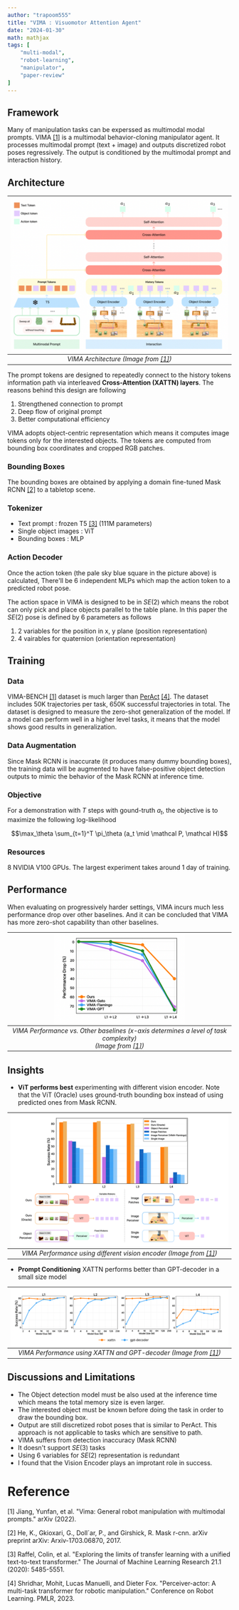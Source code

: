 ```yaml
---
author: "trapoom555"
title: "VIMA : Visuomotor Attention Agent"
date: "2024-01-30"
math: mathjax
tags: [
    "multi-modal",
    "robot-learning",
    "manipulator",
    "paper-review"
]
---
```


## Framework

Many of manipulation tasks can be experssed as multimodal modal prompts. VIMA [[1]](#1) is a multimodal behavior-cloning manipulator agent. It processes multimodal prompt (text + image) and outputs discretized robot poses regressively. The output is conditioned by the multimodal prompt and interaction history.

## Architecture

| <img src="https://github.com/trapoom555/trapoom555-blog/blob/main/static/images/VIMA/architecture.png?raw=true" style= "display: block; margin-left: auto; margin-right: auto; width: 100%;"/>|
|:--:| 
| *VIMA Architecture (Image from [[1]](#1))* |

The prompt tokens are designed to repeatedly connect to the history tokens information path via interleaved **Cross-Attention (XATTN) layers**. The reasons behind this design are following
1. Strengthened connection to prompt
2. Deep flow of original prompt
3. Better computational efficiency


VIMA adopts object-centric representation which means it computes image tokens only for the interested objects. The tokens are computed from bounding box coordinates and cropped RGB patches.

### Bounding Boxes

The bounding boxes are obtained by applying a domain fine-tuned Mask RCNN [[2]](#2) to a tabletop scene.

### Tokenizer

- Text prompt : frozen T5 [[3]](#3) (111M parameters)
- Single object images : ViT
- Bounding boxes : MLP

### Action Decoder

Once the action token (the pale sky blue square in the picture above) is calculated, There'll be 6 independent MLPs which map the action token to a predicted robot pose.

The action space in VIMA is designed to be in $SE(2)$ which means the robot can only pick and place objects parallel to the table plane. In this paper the $SE(2)$ pose is defined by 6 parameters as follows

1. 2 variables for the position in x, y plane (position representation)
2. 4 vairables for quaternion (orientation representation)

## Training

### Data

VIMA-BENCH [[1]](#1) dataset is much larger than [PerAct](https://trapoom555.github.io/trapoom555-blog/posts/peract/) [[4]](#4). The dataset includes 50K trajectories per task, 650K successful trajectories in total. The dataset is designed to measure the zero-shot generalization of the model. If a model can perform well in a higher level tasks, it means that the model shows good results in generalization.

### Data Augmentation

Since Mask RCNN is inaccurate (it produces many dummy bounding boxes), the training data will be augmented to have false-positive object detection outputs to mimic the behavior of the Mask RCNN at inference time.

### Objective

For a demonstration with $T$ steps with gound-truth $a_t$, the objective is to maximize the following log-likelihood

$$\max_\theta \sum_{t=1}^T \pi_\theta (a_t \mid \mathcal P, \mathcal H)$$


### Resources

8 NVIDIA V100 GPUs. The largest experiment takes around 1 day of training.

## Performance

When evaluating on progressively harder settings, VIMA incurs much less performance drop over other baselines. And it can be concluded that VIMA has more zero-shot capability than other baselines.

| <img src="https://github.com/trapoom555/trapoom555-blog/blob/main/static/images/VIMA/performance.png?raw=true" style= "display: block; margin-left: auto; margin-right: auto; width: 60%;"/>|
|:--:| 
| *VIMA Performance vs. Other baselines (x-axis determines a level of task complexity) <br> (Image from [[1]](#1))* |

## Insights

- **ViT performs best** experimenting with different vision encoder. Note that the ViT (Oracle) uses ground-truth bounding box instead of using predicted ones from Mask RCNN.

| <img src="https://github.com/trapoom555/trapoom555-blog/blob/main/static/images/VIMA/performance_vision_encoder.png?raw=true" style= "display: block; margin-left: auto; margin-right: auto; width: 100%;"/>|
|:--:| 
| *VIMA Performance using different vision encoder (Image from [[1]](#1))* |

- **Prompt Conditioning** XATTN performs better than GPT-decoder in a small size model


| <img src="https://github.com/trapoom555/trapoom555-blog/blob/main/static/images/VIMA/performance_prompt_conditioning.png?raw=true" style= "display: block; margin-left: auto; margin-right: auto; width: 100%;"/>|
|:--:| 
| *VIMA Performance using XATTN and GPT-decoder (Image from [[1]](#1))* |

## Discussions and Limitations

- The Object detection model must be also used at the inference time which means the total memory size is even larger.
- The interested object must be known before doing the task in order to draw the bounding box.
- Output are still discretized robot poses that is similar to PerAct. This approach is not applicable to tasks which are sensitive to path.
- VIMA suffers from detection inaccuracy (Mask RCNN)
- It doesn't support $SE(3)$ tasks
- Using 6 variables for $SE(2)$ representation is redundant
- I found that the Vision Encoder plays an improtant role in success.

# Reference
<a id="1">[1]</a> 
Jiang, Yunfan, et al. "Vima: General robot manipulation with multimodal prompts." arXiv (2022).

<a id="2">[2]</a> 
He, K., Gkioxari, G., Doll´ar, P., and Girshick, R. Mask r-cnn. arXiv preprint arXiv: Arxiv-1703.06870, 2017.

<a id="3">[3]</a> 
Raffel, Colin, et al. "Exploring the limits of transfer learning with a unified text-to-text transformer." The Journal of Machine Learning Research 21.1 (2020): 5485-5551.

<a id="4">[4]</a> 
Shridhar, Mohit, Lucas Manuelli, and Dieter Fox. "Perceiver-actor: A multi-task transformer for robotic manipulation." Conference on Robot Learning. PMLR, 2023.
